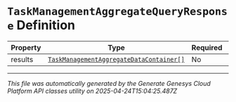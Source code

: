 # `TaskManagementAggregateQueryResponse` Definition

| Property | Type | Required | Description |
|----------|------|----------|-------------|
| results | [`TaskManagementAggregateDataContainer[]`](taskmanagementaggregatedatacontainer-definition.md) | No |  |

---

*This file was automatically generated by the Generate Genesys Cloud Platform API classes utility on 2025-04-24T15:04:25.487Z*